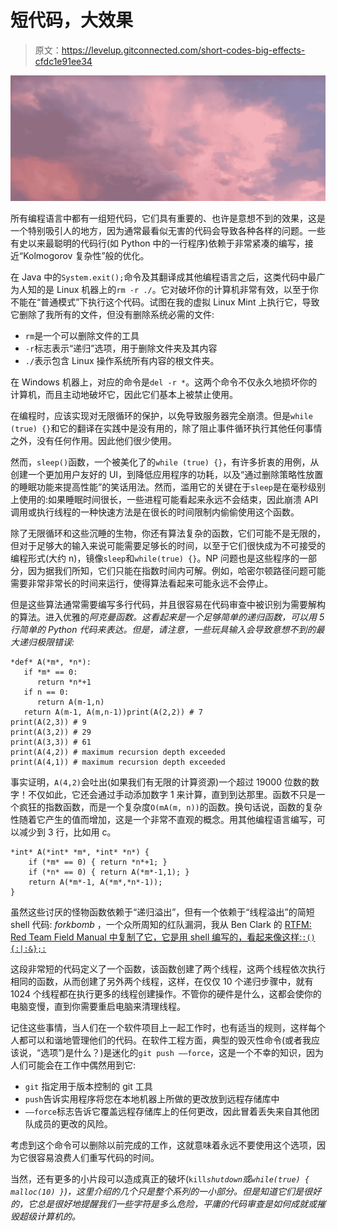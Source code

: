 # 短代码，大效果

> 原文：<https://levelup.gitconnected.com/short-codes-big-effects-cfdc1e91ee34>

![](img/6eeb4aa355fdab26bb4dd24af9fa4df7.png)

所有编程语言中都有一组短代码，它们具有重要的、也许是意想不到的效果，这是一个特别吸引人的地方，因为通常最看似无害的代码会导致各种各样的问题。一些有史以来最聪明的代码行(如 Python 中的一行程序)依赖于非常紧凑的编写，接近“Kolmogorov 复杂性”般的优化。

在 Java 中的`System.exit();`命令及其翻译成其他编程语言之后，这类代码中最广为人知的是 Linux 机器上的`rm -r ./`。它对破坏你的计算机非常有效，以至于你不能在“普通模式”下执行这个代码。试图在我的虚拟 Linux Mint 上执行它，导致它删除了我所有的文件，但没有删除系统必需的文件:

*   `rm`是一个可以删除文件的工具
*   `-r`标志表示“递归”选项，用于删除文件夹及其内容
*   `./`表示包含 Linux 操作系统所有内容的根文件夹。

在 Windows 机器上，对应的命令是`del -r *`。这两个命令不仅永久地损坏你的计算机，而且主动地破坏它，因此它们基本上被禁止使用。

在编程时，应该实现对无限循环的保护，以免导致服务器完全崩溃。但是`while (true) {}`和它的翻译在实践中是没有用的，除了阻止事件循环执行其他任何事情之外，没有任何作用。因此他们很少使用。

然而，`sleep()`函数，一个被美化了的`while (true) {}`，有许多折衷的用例，从创建一个更加用户友好的 UI，到降低应用程序的功耗，以及“通过删除策略性放置的睡眠功能来提高性能”的笑话用法。然而，滥用它的关键在于`sleep`是在毫秒级别上使用的:如果睡眠时间很长，一些进程可能看起来永远不会结束，因此崩溃 API 调用或执行线程的一种快速方法是在很长的时间限制内偷偷使用这个函数。

除了无限循环和这些沉睡的生物，你还有算法复杂的函数，它们可能不是无限的，但对于足够大的输入来说可能需要足够长的时间，以至于它们很快成为不可接受的编程形式(大约 n)，镜像`sleep`和`while(true) {}`。NP 问题也是这些程序的一部分，因为据我们所知，它们只能在指数时间内可解。例如，哈密尔顿路径问题可能需要非常非常长的时间来运行，使得算法看起来可能永远不会停止。

但是这些算法通常需要编写多行代码，并且很容易在代码审查中被识别为需要解构的算法。进入优雅的*阿克曼函数。这看起来是一个足够简单的递归函数，可以用 5 行简单的 Python 代码来表达。但是，请注意，一些玩具输入会导致意想不到的最大递归极限错误:*

```
*def* A(*m*, *n*):
   if *m* == 0:
      return *n*+1
   if n == 0:
      return A(m-1,n)
   return A(m-1, A(m,n-1))print(A(2,2)) # 7
print(A(2,3)) # 9
print(A(3,2)) # 29
print(A(3,3)) # 61
print(A(4,2)) # maximum recursion depth exceeded
print(A(4,1)) # maximum recursion depth exceeded
```

事实证明，`A(4,2)`会吐出(如果我们有无限的计算资源)一个超过 19000 位数的数字！不仅如此，它还会通过手动添加数字 1 来计算，直到到达那里。函数不只是一个疯狂的指数函数，而是一个复杂度`O(mA(m, n))`的函数。换句话说，函数的复杂性随着它产生的值而增加，这是一个非常不直观的概念。用其他编程语言编写，可以减少到 3 行，比如用 c。

```
*int* A(*int* *m*, *int* *n*) {
    if (*m* == 0) { return *n*+1; }
    if (*n* == 0) { return A(*m*-1,1); }
    return A(*m*-1, A(*m*,*n*-1));
}
```

虽然这些讨厌的怪物函数依赖于“递归溢出”，但有一个依赖于“线程溢出”的简短 shell 代码: *forkbomb* ，一个众所周知的红队漏洞，我从 Ben Clark 的 [RTFM: Red Team Field Manual 中复制了它，它是用 shell 编写的，看起来像这样:`:(){:|:&};:`](https://www.goodreads.com/book/show/21419959-red-team-field-manual)

这段非常短的代码定义了一个函数，该函数创建了两个线程，这两个线程依次执行相同的函数，从而创建了另外两个线程，这样，在仅仅 10 个递归步骤中，就有 1024 个线程都在执行更多的线程创建操作。不管你的硬件是什么，这都会使你的电脑变慢，直到你需要重启电脑来清理线程。

记住这些事情，当人们在一个软件项目上一起工作时，也有适当的规则，这样每个人都可以和谐地管理他们的代码。在软件工程方面，典型的毁灭性命令(或者我应该说，“选项”)是什么？)是迷化的`git push ––force`，这是一个不幸的知识，因为人们可能会在工作中偶然用到它:

*   `git` 指定用于版本控制的 git 工具
*   `push`告诉实用程序将您在本地机器上所做的更改放到远程存储库中
*   `––force`标志告诉它覆盖远程存储库上的任何更改，因此冒着丢失来自其他团队成员的更改的风险。

考虑到这个命令可以删除以前完成的工作，这就意味着永远不要使用这个选项，因为它很容易浪费人们重写代码的时间。

当然，还有更多的小片段可以造成真正的破坏(`kill`*`shutdown`或`while(true) { malloc(10) }`)，这里介绍的几个只是整个系列的一小部分。但是知道它们是很好的，它总是很好地提醒我们一些字符是多么危险，平庸的代码审查是如何成就或摧毁超级计算机的。*